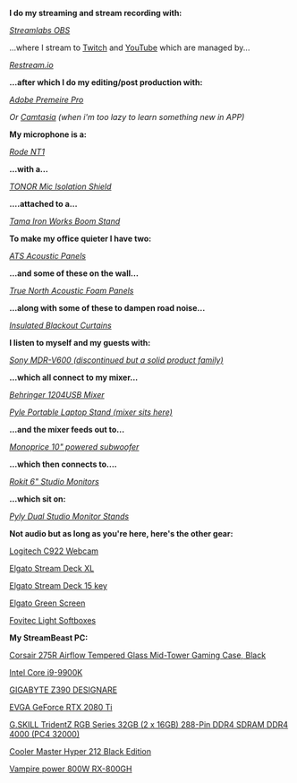 **I do my streaming and stream recording with:**

[*Streamlabs OBS*](https://streamlabs.com/)

...where I stream to [Twitch](https://www.twitch.tv/2ocstream) and [YouTube](https://www.youtube.com/secondorderchaos) which are managed by...

*[Restream.io](https://restream.io/)*

**...after which I do my editing/post production with:**

[*Adobe Premeire Pro*](https://www.adobe.com/products/premiere.html?gclid=Cj0KCQjwupD4BRD4ARIsABJMmZ-6nRWPQUIUK7YCaqctQOqkc8Ezo-sbmQYPQOWA-4bGdZkiYE5aqhYaAuUkEALw_wcB&sdid=KKQOM&mv=search&ef_id=Cj0KCQjwupD4BRD4ARIsABJMmZ-6nRWPQUIUK7YCaqctQOqkc8Ezo-sbmQYPQOWA-4bGdZkiYE5aqhYaAuUkEALw_wcB:G:s&s_kwcid=AL!3085!3!383822106393!e!!g!!adobe%20premiere%20pro)

*Or [Camtasia](https://www.techsmith.com/video-editor.html) (when i'm too lazy to learn something new in APP)*

**My microphone is a:**

[*Rode NT1*](http://www.rode.com/microphones/nt1)

**...with a...**

[*TONOR Mic Isolation Shield*](https://www.amazon.com/gp/product/B078WNW4YW/ref=ppx_yo_dt_b_search_asin_title?ie=UTF8&psc=1)

**....attached to a...**

[*Tama Iron Works Boom Stand*](https://www.sweetwater.com/store/detail/MS756RELBKT--tama-iron-works-studio-ms756relbkt-extra-low-profile-telescoping-boom-mic-stand)

**To make my office quieter I have two:**

[*ATS Acoustic Panels*](https://www.amazon.com/gp/product/B002WLGW66/ref=ppx_yo_dt_b_search_asin_title?ie=UTF8&psc=1)

**...and some of these on the wall...**

[*True North Acoustic Foam Panels*](https://www.amazon.com/gp/product/B082S36ZPQ/ref=ppx_yo_dt_b_search_asin_title?ie=UTF8&psc=1)



**...along with some of these to dampen road noise...**

[*Insulated Blackout Curtains*](https://www.amazon.com/gp/product/B00HJG6AXY/ref=ppx_yo_dt_b_search_asin_title?ie=UTF8&psc=1)



**I listen to myself and my guests with:**

[*Sony MDR-V600 (discontinued but a solid product family)*](https://www.amazon.com/Sony-MDR-V600-Headphone-Discontinued-Manufacturer/dp/B00001W0DI)

**...which all connect to my mixer...**

[*Behringer 1204USB Mixer*](https://www.amazon.com/Behringer-1204USB-BEHRINGER-XENYX/dp/B00WJ1S0I2/ref=sr_1_1?dchild=1&keywords=behringer+1204usb&qid=1594147418&s=electronics&sr=1-1)

[*Pyle Portable Laptop Stand (mixer sits here)*](https://www.amazon.com/gp/product/B00IJSBCLQ/ref=ppx_yo_dt_b_asin_title_o01_s00?ie=UTF8&psc=1)

**...and the mixer feeds out to...**

[*Monoprice 10" powered subwoofer*](https://www.monoprice.com/product?p_id=605999)

**...which then connects to....**

[*Rokit 6" Studio Monitors*](https://www.amazon.com/KRK-RP6G3-Powered-Studio-Monitor/dp/B00EO5Q6L4)

**...which sit on:**

[*Pyly Dual Studio Monitor Stands*](https://www.amazon.com/gp/product/B076X9C7H1/ref=ppx_yo_dt_b_search_asin_title?ie=UTF8&psc=1)

**Not audio but as long as you're here, here's the other gear:**

[Logitech C922 Webcam](https://www.logitech.com/en-us/product/c922-pro-stream-webcam) 

[Elgato Stream Deck XL](https://www.amazon.com/Elgato-Stream-Deck-XL-customizable/dp/B07RL8H55Z)

[Elgato Stream Deck 15 key](https://www.amazon.com/Elgato-Stream-Deck-Controller-customizable/dp/B06XKNZT1P/ref=pd_lpo_147_t_1/146-2819371-3772635?_encoding=UTF8&pd_rd_i=B06XKNZT1P&pd_rd_r=5c532606-b273-48f2-8fcb-21a011badea4&pd_rd_w=K6wvV&pd_rd_wg=WEZtw&pf_rd_p=7b36d496-f366-4631-94d3-61b87b52511b&pf_rd_r=M90K6SC5JTDZ68C54YR1&psc=1&refRID=M90K6SC5JTDZ68C54YR1)

[Elgato Green Screen](https://www.amazon.com/Collapsible-Wrinkle-Resistant-Greenscreen-Background-Auto-Locking/dp/B07DWTGLPM/ref=sr_1_3?dchild=1&keywords=elgato+green+screen&qid=1594149541&s=electronics&sr=1-3)

[Fovitec Light Softboxes](https://www.amazon.com/gp/product/B00KRN0SEI/ref=ppx_yo_dt_b_search_asin_title?ie=UTF8&psc=1)

**My StreamBeast PC:**

[Corsair 275R Airflow Tempered Glass Mid-Tower Gaming Case, Black](https://www.corsair.com/us/en/Categories/Products/Cases/Mid-Tower-ATX-Cases/275R-Airflow-Tempered-Glass-Mid-Tower-Gaming-Case/p/CC-9011181-WW)

[Intel Core i9-9900K](https://ark.intel.com/content/www/us/en/ark/products/186605/intel-core-i9-9900k-processor-16m-cache-up-to-5-00-ghz.html)

[GIGABYTE Z390 DESIGNARE](https://www.amazon.com/Z390-DESIGNARE-Gigabyte-Thunderbolt-Motherboard/dp/B07K8RJZRG)

[EVGA GeForce RTX 2080 Ti](https://www.nvidia.com/en-us/geforce/graphics-cards/rtx-2080-ti/)

[G.SKILL TridentZ RGB Series 32GB (2 x 16GB) 288-Pin DDR4 SDRAM DDR4 4000 (PC4 32000)](https://www.amazon.com/G-Skill-TridentZ-4000Mhz-PC4-32000-19-19-19-39/dp/B07K28FGJ5)

[Cooler Master Hyper 212 Black Edition](https://www.coolermaster.com/catalog/coolers/cpu-air-coolers/hyper-212-black-edition/)

[Vampire power 800W RX-800GH](https://www.newegg.com/raidmax-vampire-rx-800gh-800w/p/N82E16817152057?Item=N82E16817152057&cm_sp=BuildYourDreamMachine-_-0307-0313-_-17-152-057-_-NA&cm_mmc=EMC-IGNEFL030717-_-EMC-030717-Index&email64=UVJGSkVPSlNVUVFATUlMTEVETUFJTC5DT00%3d&et_cid=32285&et_rid=2553200&utm_medium=Email&utm_source=IGNEFL030717)